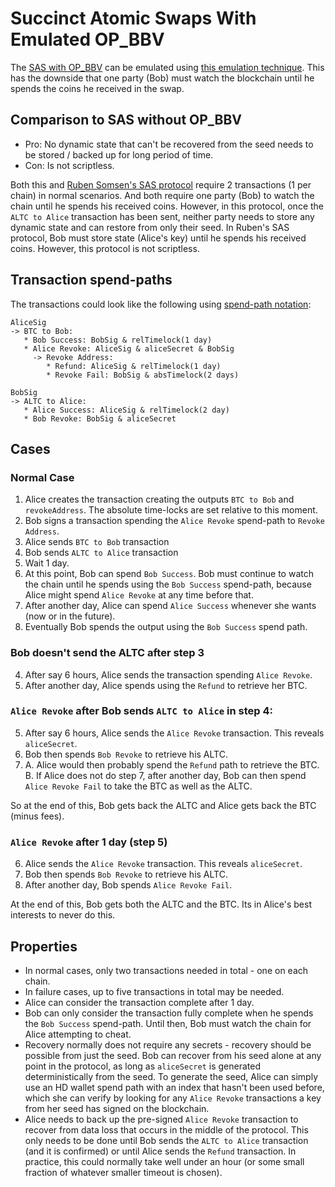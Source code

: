 # Succinct Atomic Swaps With  Emulated OP_BBV

The [SAS with OP_BBV](https://github.com/fresheneesz/bip-efficient-bitcoin-vaults/blob/main/SAS-with-emulated-bbv.md) can be emulated using [this emulation technique](https://github.com/fresheneesz/bip-efficient-bitcoin-vaults/blob/main/bip-beforeblockverify.md#emulation-with-absolute-and-relative-timelocks). This has the downside that one party (Bob) must watch the blockchain until he spends the coins he received in the swap. 

## Comparison to SAS without OP_BBV

* Pro: No dynamic state that can't be recovered from the seed needs to be stored / backed up for long period of time.
* Con: Is not scriptless.

Both this and [Ruben Somsen's SAS protocol](https://gist.github.com/RubenSomsen/8853a66a64825716f51b409be528355f) require 2 transactions (1 per chain) in normal scenarios. And both require one party (Bob) to watch the chain until he spends his received coins. However, in this protocol, once the `ALTC to Alice` transaction has been sent, neither party needs to store any dynamic state and can restore from only their seed. In Ruben's SAS protocol, Bob must store state (Alice's key) until he spends his received coins. However, this protocol is not scriptless.

## Transaction spend-paths

The transactions could look like the following using [spend-path notation](notation.md):

```
AliceSig
-> BTC to Bob:
   * Bob Success: BobSig & relTimelock(1 day)
   * Alice Revoke: AliceSig & aliceSecret & BobSig
     -> Revoke Address:
        * Refund: AliceSig & relTimelock(1 day)
        * Revoke Fail: BobSig & absTimelock(2 days)
   
BobSig
-> ALTC to Alice: 
   * Alice Success: AliceSig & relTimelock(2 day)
   * Bob Revoke: BobSig & aliceSecret
```

## Cases

### Normal Case

1. Alice creates the transaction creating the outputs `BTC to Bob` and `revokeAddress`. The absolute time-locks are set relative to this moment. 
2. Bob signs a transaction spending the `Alice Revoke` spend-path to `Revoke Address`.
3. Alice sends `BTC to Bob` transaction
4. Bob sends `ALTC to Alice` transaction
5. Wait 1 day.
6. At this point, Bob can spend `Bob Success`. Bob must continue to watch the chain until he spends using the `Bob Success` spend-path, because Alice might spend `Alice Revoke` at any time before that. 
7. After another day, Alice can spend `Alice Success` whenever she wants (now or in the future).
8. Eventually Bob spends the output using the `Bob Success` spend path.

### Bob doesn't send the ALTC after step 3

4. After say 6 hours, Alice sends the transaction spending `Alice Revoke`.
5. After another day, Alice spends using the `Refund` to retrieve her BTC. 

### `Alice Revoke` after Bob sends `ALTC to Alice` in step 4:

5. After say 6 hours, Alice sends the `Alice Revoke` transaction. This reveals `aliceSecret`.
6. Bob then spends `Bob Revoke` to retrieve his ALTC.
7. A. Alice would then probably spend the `Refund` path to retrieve the BTC. 
   B. If Alice does not do step 7, after another day, Bob can then spend `Alice Revoke Fail` to take the BTC as well as the ALTC.

So at the end of this, Bob gets back the ALTC and Alice gets back the BTC (minus fees). 

### `Alice Revoke` after 1 day (step 5)

6. Alice sends the `Alice Revoke` transaction. This reveals `aliceSecret`.
7. Bob then spends `Bob Revoke` to retrieve his ALTC.
8. After another day, Bob spends `Alice Revoke Fail`.

At the end of this, Bob gets both the ALTC and the BTC. Its in Alice's best interests to never do this. 

## Properties

* In normal cases, only two transactions needed in total - one on each chain.
* In failure cases, up to five transactions in total may be needed.
* Alice can consider the transaction complete after 1 day.
* Bob can only consider the transaction fully complete when he spends the `Bob Success` spend-path. Until then, Bob must watch the chain for Alice attempting to cheat. 
* Recovery normally does not require any secrets - recovery should be possible from just the seed. Bob can recover from his seed alone at any point in the protocol, as long as `aliceSecret` is generated deterministically from the seed. To generate the seed, Alice can simply use an HD wallet spend path with an index that hasn't been used before, which she can verify by looking for any `Alice Revoke` transactions a key from her seed has signed on the blockchain. 
* Alice needs to back up the pre-signed `Alice Revoke`  transaction to recover from data loss that occurs in the middle of the protocol. This only needs to be done until Bob sends the `ALTC to Alice` transaction (and it is confirmed) or until Alice sends the `Refund` transaction. In practice, this could normally take well under an hour (or some small fraction of whatever smaller timeout is chosen). 



